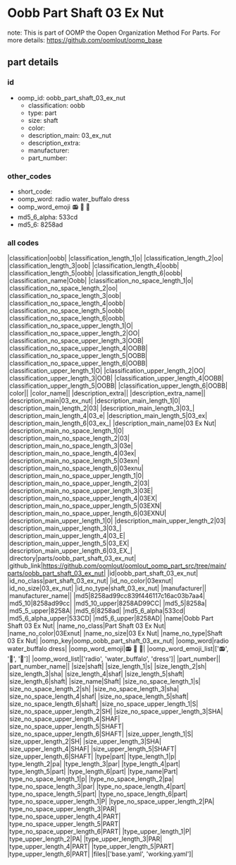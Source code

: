 # Oobb Part Shaft 03 Ex Nut  

note: This is part of OOMP the Oopen Organization Method For Parts. For more details: https://github.com/oomlout/oomp_base

##  part details





### id
* oomp_id: oobb_part_shaft_03_ex_nut
  * classification: oobb
  * type: part
  * size: shaft
  * color: 
  * description_main: 03_ex_nut
  * description_extra: 
  * manufacturer: 
  * part_number: 

### other_codes
* short_code: 
* oomp_word: radio water_buffalo dress
* oomp_word_emoji :radio: :water_buffalo: :dress:
* md5_6_alpha: 533cd
* md5_6: 8258ad

### all codes 
|classification|oobb|
|classification_length_1|o|
|classification_length_2|oo|
|classification_length_3|oob|
|classification_length_4|oobb|
|classification_length_5|oobb|
|classification_length_6|oobb|
|classification_name|Oobb|
|classification_no_space_length_1|o|
|classification_no_space_length_2|oo|
|classification_no_space_length_3|oob|
|classification_no_space_length_4|oobb|
|classification_no_space_length_5|oobb|
|classification_no_space_length_6|oobb|
|classification_no_space_upper_length_1|O|
|classification_no_space_upper_length_2|OO|
|classification_no_space_upper_length_3|OOB|
|classification_no_space_upper_length_4|OOBB|
|classification_no_space_upper_length_5|OOBB|
|classification_no_space_upper_length_6|OOBB|
|classification_upper_length_1|O|
|classification_upper_length_2|OO|
|classification_upper_length_3|OOB|
|classification_upper_length_4|OOBB|
|classification_upper_length_5|OOBB|
|classification_upper_length_6|OOBB|
|color||
|color_name||
|description_extra||
|description_extra_name||
|description_main|03_ex_nut|
|description_main_length_1|0|
|description_main_length_2|03|
|description_main_length_3|03_|
|description_main_length_4|03_e|
|description_main_length_5|03_ex|
|description_main_length_6|03_ex_|
|description_main_name|03 Ex Nut|
|description_main_no_space_length_1|0|
|description_main_no_space_length_2|03|
|description_main_no_space_length_3|03e|
|description_main_no_space_length_4|03ex|
|description_main_no_space_length_5|03exn|
|description_main_no_space_length_6|03exnu|
|description_main_no_space_upper_length_1|0|
|description_main_no_space_upper_length_2|03|
|description_main_no_space_upper_length_3|03E|
|description_main_no_space_upper_length_4|03EX|
|description_main_no_space_upper_length_5|03EXN|
|description_main_no_space_upper_length_6|03EXNU|
|description_main_upper_length_1|0|
|description_main_upper_length_2|03|
|description_main_upper_length_3|03_|
|description_main_upper_length_4|03_E|
|description_main_upper_length_5|03_EX|
|description_main_upper_length_6|03_EX_|
|directory|parts/oobb_part_shaft_03_ex_nut|
|github_link|https://github.com/oomlout/oomlout_oomp_part_src/tree/main/parts/oobb_part_shaft_03_ex_nut|
|id|oobb_part_shaft_03_ex_nut|
|id_no_class|part_shaft_03_ex_nut|
|id_no_color|03exnut|
|id_no_size|03_ex_nut|
|id_no_type|shaft_03_ex_nut|
|manufacturer||
|manufacturer_name||
|md5|8258ad99cc839f446117c16ac03b7aa4|
|md5_10|8258ad99cc|
|md5_10_upper|8258AD99CC|
|md5_5|8258a|
|md5_5_upper|8258A|
|md5_6|8258ad|
|md5_6_alpha|533cd|
|md5_6_alpha_upper|533CD|
|md5_6_upper|8258AD|
|name|Oobb Part Shaft 03 Ex Nut|
|name_no_class|Part Shaft 03 Ex Nut|
|name_no_color|03Exnut|
|name_no_size|03 Ex Nut|
|name_no_type|Shaft 03 Ex Nut|
|oomp_key|oomp_oobb_part_shaft_03_ex_nut|
|oomp_word|radio water_buffalo dress|
|oomp_word_emoji|:radio: :water_buffalo: :dress:|
|oomp_word_emoji_list|[':radio:', ':water_buffalo:', ':dress:']|
|oomp_word_list|['radio', 'water_buffalo', 'dress']|
|part_number||
|part_number_name||
|size|shaft|
|size_length_1|s|
|size_length_2|sh|
|size_length_3|sha|
|size_length_4|shaf|
|size_length_5|shaft|
|size_length_6|shaft|
|size_name|Shaft|
|size_no_space_length_1|s|
|size_no_space_length_2|sh|
|size_no_space_length_3|sha|
|size_no_space_length_4|shaf|
|size_no_space_length_5|shaft|
|size_no_space_length_6|shaft|
|size_no_space_upper_length_1|S|
|size_no_space_upper_length_2|SH|
|size_no_space_upper_length_3|SHA|
|size_no_space_upper_length_4|SHAF|
|size_no_space_upper_length_5|SHAFT|
|size_no_space_upper_length_6|SHAFT|
|size_upper_length_1|S|
|size_upper_length_2|SH|
|size_upper_length_3|SHA|
|size_upper_length_4|SHAF|
|size_upper_length_5|SHAFT|
|size_upper_length_6|SHAFT|
|type|part|
|type_length_1|p|
|type_length_2|pa|
|type_length_3|par|
|type_length_4|part|
|type_length_5|part|
|type_length_6|part|
|type_name|Part|
|type_no_space_length_1|p|
|type_no_space_length_2|pa|
|type_no_space_length_3|par|
|type_no_space_length_4|part|
|type_no_space_length_5|part|
|type_no_space_length_6|part|
|type_no_space_upper_length_1|P|
|type_no_space_upper_length_2|PA|
|type_no_space_upper_length_3|PAR|
|type_no_space_upper_length_4|PART|
|type_no_space_upper_length_5|PART|
|type_no_space_upper_length_6|PART|
|type_upper_length_1|P|
|type_upper_length_2|PA|
|type_upper_length_3|PAR|
|type_upper_length_4|PART|
|type_upper_length_5|PART|
|type_upper_length_6|PART|
|files|['base.yaml', 'working.yaml']|
